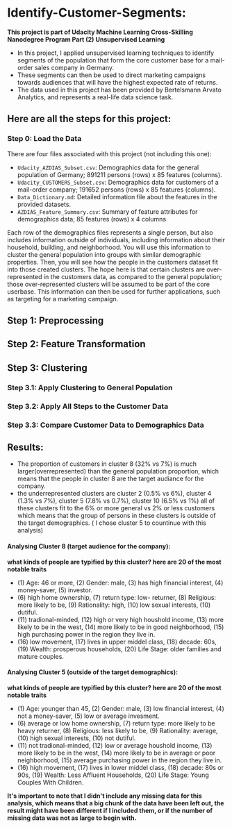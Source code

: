 # Identify-Customer-Segments:
**This project is part of Udacity Machine Learning Cross-Skilling Nanodegree Program Part (2) Unsupervised Learning**


- In this project, I applied unsupervised learning techniques to identify segments of the population that form the core customer base for a mail-order sales company in Germany. 
- These segments can then be used to direct marketing campaigns towards audiences that will have the highest expected rate of returns.
- The data used in this project has been provided by Bertelsmann Arvato Analytics, and represents a real-life data science task.


## Here are all the steps for this project:
### Step 0: Load the Data

There are four files associated with this project (not including this one):

- `Udacity_AZDIAS_Subset.csv`: Demographics data for the general population of Germany; 891211 persons (rows) x 85 features (columns).
- `Udacity_CUSTOMERS_Subset.csv`: Demographics data for customers of a mail-order company; 191652 persons (rows) x 85 features (columns).
- `Data_Dictionary.md`: Detailed information file about the features in the provided datasets.
- `AZDIAS_Feature_Summary.csv`: Summary of feature attributes for demographics data; 85 features (rows) x 4 columns

Each row of the demographics files represents a single person, but also includes information outside of individuals, including information about their household, building, and neighborhood. You will use this information to cluster the general population into groups with similar demographic properties. Then, you will see how the people in the customers dataset fit into those created clusters. The hope here is that certain clusters are over-represented in the customers data, as compared to the general population; those over-represented clusters will be assumed to be part of the core userbase. This information can then be used for further applications, such as targeting for a marketing campaign.

## Step 1: Preprocessing


## Step 2: Feature Transformation

## Step 3: Clustering

### Step 3.1: Apply Clustering to General Population

### Step 3.2: Apply All Steps to the Customer Data

### Step 3.3: Compare Customer Data to Demographics Data


## Results:
- The proportion of customers in cluster 8 (32% vs 7%) is much larger(overrepresented) than the general population proportion, which means that the people in cluster 8 are the target audiance for the company.
- the underrepresented clusters are cluster 2 (0.5% vs 6%), cluster 4 (1.3% vs 7%), cluster 5 (7.8% vs 0.7%), cluster 10 (6.5% vs 1%) all of these clusters fit to the 6% or more general vs 2% or less customers which means that the group of persons in these clusters is outside of the target demographics. ( I chose cluster 5 to countinue with this analysis)

#### Analysing Cluster 8 (target audience for the company):

**what kinds of people are typified by this cluster? here are 20 of the most notable traits**
- (1) Age: 46 or more, (2) Gender: male, (3) has high financial interest, (4) money-saver, (5) investor.
- (6) high home ownership, (7) return type: low- returner, (8) Religious: more likely to be, (9) Rationality: high, (10) low sexual interests, (10) dutiful.
- (11) tradional-minded, (12) high or very high houshold income, (13) more likely to be in the west, (14) more likely to be in good neighborhood, (15) high purchasing power in the region they live in.
- (16) low movement, (17) lives in upper middel class, (18) decade: 60s, (19) Wealth: prosperous households, (20) Life Stage: older families and mature couples.

#### Analysing Cluster 5 (outside of the target demographics):

**what kinds of people are typified by this cluster? here are 20 of the most notable traits**
- (1) Age: younger than 45, (2) Gender: male, (3) low financial interest, (4) not a money-saver, (5) low or average invesment.
- (6) average or low home ownership, (7) return type: more likely to be heavy returner, (8) Religious: less likely to be, (9) Rationality: average, (10) high sexual interests, (10) not dutiful. 
- (11) not tradional-minded, (12) low or average houshold income, (13) more likely to be in the west, (14) more likely to be in average or poor neighborhood, (15) average purchasing power in the region they live in. 
- (16) high movement, (17) lives in lower middel class, (18) decade: 80s or 90s, (19) Wealth: Less Affluent Households, (20) Life Stage: Young Couples With Children.

**It's important to note that I didn't include any missing data for this analysis, which means that a big chunk of the data have been left out, the result might have been different if I included them, or if the number of missing data was not as large to begin with.**
